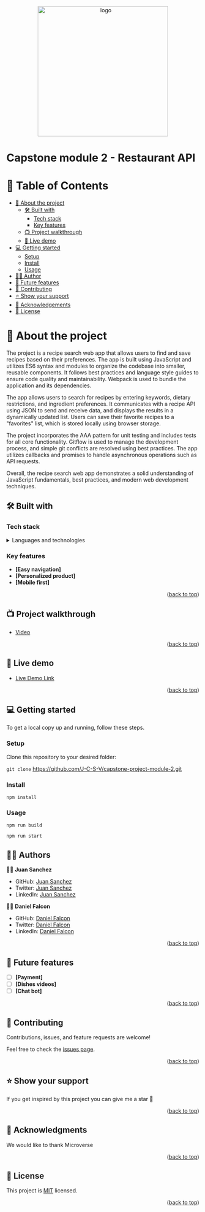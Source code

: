 <a name="readme-top"></a>

<div align="center">
  <a href="https://unsplash.com/photos/04X1Yp9hNH8">
  <img src="https://user-images.githubusercontent.com/109441277/233700227-077c13c6-e11f-4bca-970f-3b4a0f6bf09e.png" alt="logo" width="340"  height="auto" /><br/>
  </a>
</div>

# Capstone module 2 - Restaurant API

# 📗 Table of Contents

- [📖 About the project](#about-project)
  - [🛠 Built with](#built-with)
    - [Tech stack](#tech-stack)
    - [Key features](#key-features)
  - [📺 Project walkthrough](#video-demo)
  - [🚀 Live demo](#live-demo)
- [💻 Getting started](#getting-started)
  - [Setup](#setup)
  - [Install](#install)
  - [Usage](#usage)
- [👷‍♂️ Author](#authors)
- [🔭 Future features](#future-features)
- [🤝 Contributing](#contributing)
- [⭐️ Show your support](#support)
- [🙏 Acknowledgements](#acknowledgements)
- [📝 License](#license)

# 📖 About the project <a name="about-project"></a>

The project is a recipe search web app that allows users to find and save recipes based on their preferences. The app is built using JavaScript and utilizes ES6 syntax and modules to organize the codebase into smaller, reusable components. It follows best practices and language style guides to ensure code quality and maintainability. Webpack is used to bundle the application and its dependencies.

The app allows users to search for recipes by entering keywords, dietary restrictions, and ingredient preferences. It communicates with a recipe API using JSON to send and receive data, and displays the results in a dynamically updated list. Users can save their favorite recipes to a "favorites" list, which is stored locally using browser storage.

The project incorporates the AAA pattern for unit testing and includes tests for all core functionality. Gitflow is used to manage the development process, and simple git conflicts are resolved using best practices. The app utilizes callbacks and promises to handle asynchronous operations such as API requests.

Overall, the recipe search web app demonstrates a solid understanding of JavaScript fundamentals, best practices, and modern web development techniques.

## 🛠 Built with <a name="built-with"></a>

### Tech stack <a name="tech-stack"></a>

<details>
  <summary>Languages and technologies</summary><br>
  <ul>
    <li><a href="#">JavaScript ES6</a></li>
  </ul>
  <ul>
    <li><a href="#">REST API</a></li>
  </ul>
  <ul>
    <li><a href="#">HTML5</a></li>
  </ul>
  <ul>
    <li><a href="#">CSS3</a></li>
  </ul>
  <ul>
    <li><a href="#">Git</a></li>
  </ul>
  <ul>
    <li><a href="#">SASS</a></li>
  </ul>
  <ul>
    <li><a href="#">Jest</a></li>
  </ul>
  <ul>
    <li><a href="#">Webpack</a></li>
  </ul>
</details>

### Key features <a name="key-features"></a>

- **[Easy navigation]**
- **[Personalized product]**
- **[Mobile first]**

<p align="right">(<a href="#readme-top">back to top</a>)</p>

## 📺 Project walkthrough <a name="video-demo"></a>

- [Video](https://drive.google.com/file/d/1gk2AH3z-lTWilWVAq5uMKIvKOo8vEvcf/view?usp=sharing)

<p align="right">(<a href="#readme-top">back to top</a>)</p>

## 🚀 Live demo <a name="live-demo"></a>

- [Live Demo Link](https://development--friendly-strudel-5e52a8.netlify.app/)

<p align="right">(<a href="#readme-top">back to top</a>)</p>

## 💻 Getting started <a name="getting-started"></a>

To get a local copy up and running, follow these steps.

### Setup

Clone this repository to your desired folder:

`git clone` https://github.com/J-C-S-V/capstone-project-module-2.git

### Install

`npm install`

### Usage

`npm run build`

`npm run start`

## 👷‍♂️ Authors <a name="authors"></a>

👷‍♂️ **Juan Sanchez**

- GitHub: [Juan Sanchez](https://github.com/J-C-S-V)
- Twitter: [Juan Sanchez](https://twitter.com/juansan0)
- LinkedIn: [Juan Sanchez](https://www.linkedin.com/in/juan-carlos-sanchez-vargas-a308b014b/)

👷‍♂️ **Daniel Falcon**

- GitHub: [Daniel Falcon](https://github.com/Danfall369)
- Twitter: [Daniel Falcon](https://twitter.com/Danfall369)
- LinkedIn: [Daniel Falcon](https://www.linkedin.com/in/danfall369/)

<p align="right">(<a href="#readme-top">back to top</a>)</p>

## 🔭 Future features <a name="future-features"></a>

- [ ] **[Payment]**
- [ ] **[Dishes videos]**
- [ ] **[Chat bot]**

<p align="right">(<a href="#readme-top">back to top</a>)</p>

## 🤝 Contributing <a name="contributing"></a>

Contributions, issues, and feature requests are welcome!

Feel free to check the [issues page](../../issues/).

<p align="right">(<a href="#readme-top">back to top</a>)</p>

## ⭐️ Show your support <a name="support"></a>

If you get inspired by this project you can give me a star 🙌

<p align="right">(<a href="#readme-top">back to top</a>)</p>

## 🙏 Acknowledgments <a name="acknowledgements"></a>

We would like to thank Microverse

<p align="right">(<a href="#readme-top">back to top</a>)</p>

## 📝 License <a name="license"></a>

This project is [MIT](https://github.com/J-C-S-V/Portfolio-setup-and-mobile-first/blob/main/license.md) licensed.

<p align="right">(<a href="#readme-top">back to top</a>)</p>
